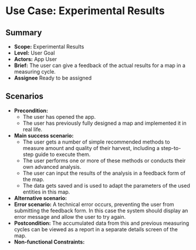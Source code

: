 # Use Case: Experimental Results

## Summary

- **Scope:** Experimental Results
- **Level:** User Goal
- **Actors:** App User
- **Brief:** The user can give a feedback of the actual results for a map in a measuring cycle.
- **Assignee** Ready to be assigned

## Scenarios

- **Precondition:**
  - The user has opened the app.
  - The user has previously fully designed a map and implemented it in real life.
- **Main success scenario:**
  - The user gets a number of simple recommended methods to measure amount and quality of their harvest, including a step-to-step guide to execute them.
  - The user performs one or more of these methods or conducts their own advanced analysis.
  - The user can input the results of the analysis in a feedback form of the map.
  - The data gets saved and is used to adapt the parameters of the used entities in this map.
- **Alternative scenario:**
- **Error scenario:**
  A technical error occurs, preventing the user from submitting the feedback form. In this case the system should display an error message and allow the user to try again.
- **Postcondition:**
  The accumulated data from this and previous measuring cycles can be viewed as a report in a separate details screen of the map.
- **Non-functional Constraints:**

